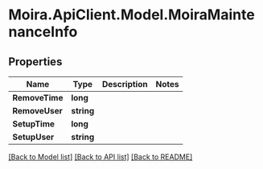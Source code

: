 # Moira.ApiClient.Model.MoiraMaintenanceInfo

## Properties

Name | Type | Description | Notes
------------ | ------------- | ------------- | -------------
**RemoveTime** | **long** |  | 
**RemoveUser** | **string** |  | 
**SetupTime** | **long** |  | 
**SetupUser** | **string** |  | 

[[Back to Model list]](../../README.md#documentation-for-models) [[Back to API list]](../../README.md#documentation-for-api-endpoints) [[Back to README]](../../README.md)

